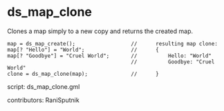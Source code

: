 ds_map_clone
============

Clones a map simply to a new copy and returns the created map.

    map = ds_map_create();                  //      resulting map clone:
    map[? "Hello"] = "World";               //      {
    map[? "Goodbye"] = "Cruel World";       //          Hello: "World"
                                            //          Goodbye: "Cruel World"
    clone = ds_map_clone(map);              //      }
    
script: ds_map_clone.gml

contributors: RaniSputnik
